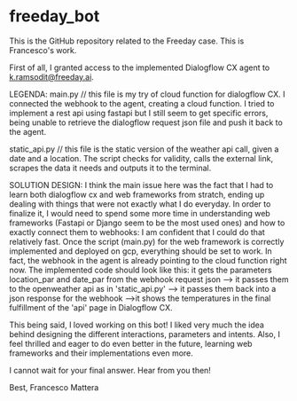 # freeday_bot

This is the GitHub repository related to the Freeday case. This is Francesco's work. 

First of all, I granted access to the implemented Dialogflow CX agent to k.ramsodit@freeday.ai. 


LEGENDA:
main.py // this file is my try of cloud function for dialogflow CX. I connected the webhook to the agent, creating a cloud function. I tried to implement a rest api using fastapi but I still seem to get specific errors, being unable to retrieve the dialogflow request json file and push it back to the agent. 

static_api.py // this file is the static version of the weather api call, given a date and a location. The script checks for validity, calls the external link, scrapes the data it needs and outputs it to the terminal. 

SOLUTION DESIGN:
I think the main issue here was the fact that I had to learn both dialogflow cx and web frameworks from stratch, ending up dealing with things that were not exactly what I do everyday. In order to finalize it, I would need to spend some more time in understanding web frameworks (Fastapi or Django seem to be the most used ones) and how to exactly connect them to webhooks: I am confident that I could do that relatively fast. Once the script (main.py) for the web framework is correctly implemented and deployed on gcp, everything should be set to work. In fact, the webhook in the agent is already pointing to the cloud function right now. The implemented code should look like this: it gets the parameters location_par and date_par from the webhook request json --> it passes them to the openweather api as in 'static_api.py' --> it passes them back into a json response for the webhook -->it shows the temperatures in the final fulfillment of the 'api' page in Dialogflow CX.

This being said, I loved working on this bot! I liked very much the idea behind designing the different interactions, parameters and intents. Also, I feel thrilled and eager to do even better in the future, learning web frameworks and their implementations even more. 

I cannot wait for your final answer. Hear from you then!

Best,
Francesco Mattera





